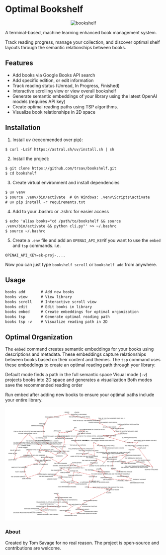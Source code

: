 # Optimal Bookshelf

<p align="center">
<img width="400" alt="bookshelf" src="https://github.com/user-attachments/assets/e034879b-be90-4f6a-b158-ec492f3ab8fd">
</p>


A terminal-based, machine learning enhanced book management system.

Track reading progress, manage your collection, and discover optimal shelf layouts through the semantic relationships between books.

## Features

- Add books via Google Books API search
- Add specific edition, or edit information
- Track reading status (Unread, In Progress, Finished)
- Interactive scrolling view or view overall bookshelf
- Generate semantic embeddings of your library using the latest OpenAI models (requires API key)
- Create optimal reading paths using TSP algorithms.
- Visualize book relationships in 2D space

## Installation
1. Install uv (reccomended over pip):
```
$ curl -LsSf https://astral.sh/uv/install.sh | sh
```

2. Install the project:
```
$ git clone https://github.com/trsav/bookshelf.git
$ cd bookshelf
```

3. Create virtual environment and install dependencies
```
$ uv venv
$ source .venv/bin/activate  # On Windows: .venv\Scripts\activate
# uv pip install -r requirements.txt
```

4. Add to your .bashrc or .zshrc for easier access
```
$ echo 'alias books="cd /path/to/bookshelf && source .venv/bin/activate && python cli.py"' >> ~/.bashrc
$ source ~/.bashrc
```

5. Create a `.env` file and add an `OPENAI_API_KEY`if you want to use the `embed` and `tsp` commands. i.e. 

```
OPENAI_API_KEY=sk-proj-....
```

Now you can just type `bookshelf scroll` or `bookshelf add` from anywhere.

## Usage
```
books add       # Add new books
books view      # View library
books scroll    # Interactive scroll view
books edit      # Edit books in library
books embed     # Create embeddings for optimal organization
books tsp       # Generate optimal reading path
books tsp -v    # Visualize reading path in 2D
```

## Optimal Organization
The `embed` command creates semantic embeddings for your books using descriptions and metadata. 
These embeddings capture relationships between books based on their content and themes.
The `tsp` command uses these embeddings to create an optimal reading path through your library:

Default mode finds a path in the full semantic space
Visual mode (`-v`) projects books into 2D space and generates a visualization
Both modes save the recommended reading order

Run embed after adding new books to ensure your optimal paths include your entire library.

<p align="center">
<img width="600" alt="bookshelf" src="path.png">
</p>

### About
Created by Tom Savage for no real reason.
The project is open-source and contributions are welcome.

